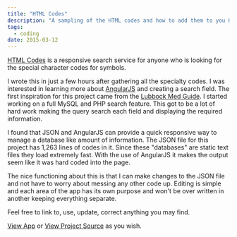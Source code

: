 ```yaml
---
title: "HTML Codes"
description: "A sampling of the HTML codes and how to add them to you HTML sites."
tags:
  - coding
date: 2015-03-12
---
```


[HTML Codes](https://cjerrington.codeberg.page/html-codes/) is a responsive search service for anyone who is looking for the special character codes for symbols.

I wrote this in just a few hours after gathering all the specialty codes. I was interested in learning more about [AngularJS](https://angularjs.org/) and creating a search field. The first inspiration for this project came from the [Lubbock Med Guide](http://lubbockmedguide.com). I started working on a full MySQL and PHP search feature. This got to be a lot of hard work making the query search each field and displaying the required information.

I found that JSON and AngularJS can provide a quick responsive way to manage a database like amount of information. The JSON file for this project has 1,263 lines of codes in it. Since these "databases" are static text files they load extremely fast. With the use of AngularJS it makes the output seem like it was hard coded into the page.

The nice functioning about this is that I can make changes to the JSON file and not have to worry about messing any other code up. Editing is simple and each area of the app has its own purpose and won't be over written in another keeping everything separate.

Feel free to link to, use, update, correct anything you may find.

[View App](https://cjerrington.codeberg.page/html-codes/) or [View Project Source](https://codeberg.org/cjerrington/html-codes) as you wish.
